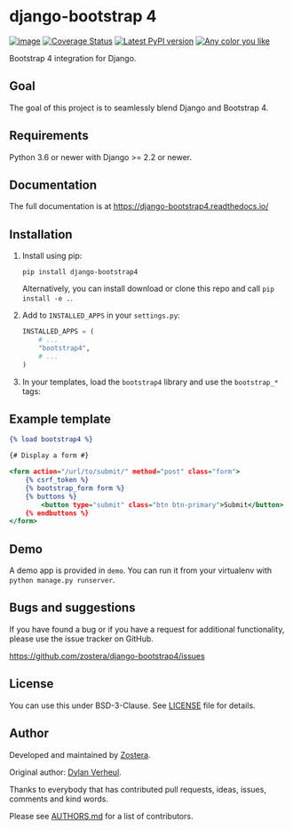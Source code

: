 # django-bootstrap 4

[![image](https://github.com/zostera/django-bootstrap4/workflows/CI/badge.svg?branch=main)](https://github.com/zostera/django-bootstrap4/actions?workflow=CI)
[![Coverage Status](https://coveralls.io/repos/github/zostera/django-bootstrap4/badge.svg?branch=main)](https://coveralls.io/github/zostera/django-bootstrap4?branch=main)
[![Latest PyPI version](https://img.shields.io/pypi/v/django-bootstrap4.svg)](https://pypi.python.org/pypi/django-bootstrap4)
[![Any color you like](https://img.shields.io/badge/code%20style-black-000000.svg)](https://github.com/ambv/black)

Bootstrap 4 integration for Django.

## Goal

The goal of this project is to seamlessly blend Django and Bootstrap 4.

## Requirements

Python 3.6 or newer with Django >= 2.2 or newer.

## Documentation

The full documentation is at https://django-bootstrap4.readthedocs.io/

## Installation

1. Install using pip:

    ```shell script
    pip install django-bootstrap4
    ```
   
   Alternatively, you can install download or clone this repo and call ``pip install -e .``.

2. Add to `INSTALLED_APPS` in your `settings.py`:

   ```python
   INSTALLED_APPS = (
       # ...
       "bootstrap4",
       # ...
   )
   ````

3. In your templates, load the `bootstrap4` library and use the `bootstrap_*` tags:

## Example template

```djangotemplate
{% load bootstrap4 %}

{# Display a form #}

<form action="/url/to/submit/" method="post" class="form">
    {% csrf_token %}
    {% bootstrap_form form %}
    {% buttons %}
        <button type="submit" class="btn btn-primary">Submit</button>
    {% endbuttons %}
</form>
```

Demo
----

A demo app is provided in `demo`. You can run it from your virtualenv with `python manage.py runserver`.


Bugs and suggestions
--------------------

If you have found a bug or if you have a request for additional functionality, please use the issue tracker on GitHub.

https://github.com/zostera/django-bootstrap4/issues


License
-------

You can use this under BSD-3-Clause. See [LICENSE](LICENSE) file for details.


Author
------

Developed and maintained by [Zostera](https://zostera.nl).

Original author: [Dylan Verheul](https://github.com/dyve).

Thanks to everybody that has contributed pull requests, ideas, issues, comments and kind words.

Please see [AUTHORS.md](AUTHORS.md) for a list of contributors.

